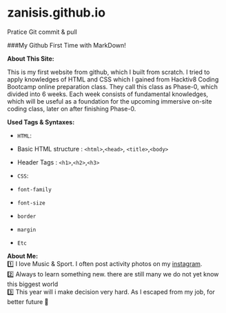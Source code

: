 # zanisis.github.io
Pratice Git commit &amp; pull

###My Github First Time with MarkDown!

**About This Site:**

This is my first website from github, which I built from scratch.
I tried to apply knowledges of HTML and CSS which I gained from Hacktiv8 Coding Bootcamp online preparation class.
They call this class as Phase-0, which divided into 6 weeks. Each week consists of fundamental knowledges, which will
be useful as a foundation for the upcoming immersive on-site coding class, later on after finishing Phase-0.


**Used Tags & Syntaxes:**  
* `HTML`:  
 * Basic HTML structure : `<html>`,`<head>`, `<title>`,`<body>`
 * Header Tags : `<h1>`,`<h2>`,`<h3>`

* `CSS`:  
 * `font-family`
 * `font-size`
 * `border`
 * `margin`
 * `Etc`
  


**About Me:**  
:one: I love Music & Sport. I often post activity photos on my [instagram](https://www.instagram.com/zanisis/).  
:two:  Always to learn something new. there are still many we do not yet know this biggest world  
:three:  This year will i make decision very hard. As I escaped from my job, for better future :rocket:
